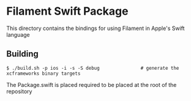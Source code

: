 # Filament Swift Package

This directory contains the bindings for using Filament in Apple's Swift language


## Building


```
$ ./build.sh -p ios -i -s -S debug               # generate the xcframeworks binary targets
```


The Package.swift is placed required to be placed at the root of the repository 
